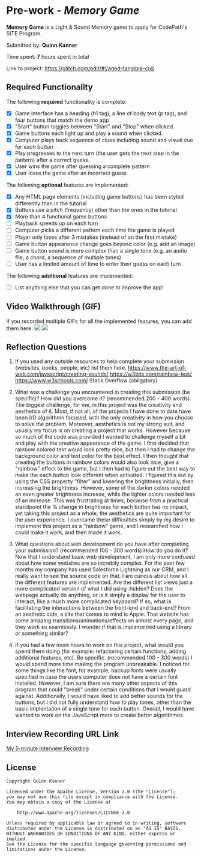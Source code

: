 # Pre-work - *Memory Game*

**Memory Game** is a Light & Sound Memory game to apply for CodePath's SITE Program. 

Submitted by: **Quinn Kanner**

Time spent: **7** hours spent in total

Link to project: https://glitch.com/edit/#!/aged-tangible-cub

## Required Functionality

The following **required** functionality is complete:

* [X] Game interface has a heading (h1 tag), a line of body text (p tag), and four buttons that match the demo app
* [X] "Start" button toggles between "Start" and "Stop" when clicked. 
* [X] Game buttons each light up and play a sound when clicked. 
* [X] Computer plays back sequence of clues including sound and visual cue for each button
* [X] Play progresses to the next turn (the user gets the next step in the pattern) after a correct guess. 
* [X] User wins the game after guessing a complete pattern
* [X] User loses the game after an incorrect guess

The following **optional** features are implemented:

* [X] Any HTML page elements (including game buttons) has been styled differently than in the tutorial
* [X] Buttons use a pitch (frequency) other than the ones in the tutorial
* [X] More than 4 functional game buttons
* [ ] Playback speeds up on each turn
* [ ] Computer picks a different pattern each time the game is played
* [ ] Player only loses after 3 mistakes (instead of on the first mistake)
* [ ] Game button appearance change goes beyond color (e.g. add an image)
* [ ] Game button sound is more complex than a single tone (e.g. an audio file, a chord, a sequence of multiple tones)
* [ ] User has a limited amount of time to enter their guess on each turn

The following **additional** features are implemented:

- [ ] List anything else that you can get done to improve the app!

## Video Walkthrough (GIF)

If you recorded multiple GIFs for all the implemented features, you can add them here:
![](https://i.imgur.com/tY3B3kG.gif)
![](https://i.imgur.com/cPBCsF3.gif)


## Reflection Questions
1. If you used any outside resources to help complete your submission (websites, books, people, etc) list them here. 
https://www.the-art-of-web.com/javascript/creating-sounds/
https://w3bits.com/rainbow-text/
https://www.w3schools.com/
Stack Overflow (obligatory)

2. What was a challenge you encountered in creating this submission (be specific)? How did you overcome it? (recommended 200 - 400 words) 
The biggest challenge, for me, in this project was the creativity and aesthetics of it. Most, if not all, of the projects I have done to date have been I/O algorithmn focused, with the only creativity in how you choose to solve the problem. Moreover, aesthetics is not my strong suit, and usually my focus is on creating a project that works. However because so much of the code was provided I wanted to challenge myself a bit and play with the creative appearance of the game. I first decided that rainbow colored text would look pretty nice, but then I had to change the background color and text color for the best effect. I then thought that creating the buttons in rainbow colors would also look nice, give a "rainbow" effect to the game, but I then had to figure out the best way to make the each button look different when activated. I figured this out by using the CSS property "filter" and lowering the brightness initially, then increasing the brightness. However, some of the darker colors needed an even greater brightness increase, while the lighter colors needed less of an increase. This was frustrating at times, because from a practical standpoint the % change in brightness for each button has no impact, yet taking this project as a whole, the aesthetics are quite important for the user experience. I overcame these difficulties simply by my desire to implement this project as a "rainbow" game, and I researched how I could make it work, and then made it work.

3. What questions about web development do you have after completing your submission? (recommended 100 - 300 words) 
    How do you do it? 
Now that I understand basic web development, I am only more confused about how some websites are so increbily complex. For the past few months my company has used Salesforce Lightning as our CRM, and I really want to see the source code on that. I am curious about how all the different features are implemented. Are the different list views just a more complicated version of what I did using .hidden? Does the webpage actually do anything, or is it simply a display for the user to interact, like a much more complicated keyboard? If so, what is facilitating the interactions between the front-end and back-end? From an aesthetic side, a site that comes to mind is Apple. That website has some amazing transitions/animations/effects on almost every page, and they work so seamlessly. I wonder if that is implemented using a library or something similar? 

4. If you had a few more hours to work on this project, what would you spend them doing (for example: refactoring certain functions, adding additional features, etc). Be specific. (recommended 100 - 300 words) 
I would spend more time making the program unbreakable. I noticed for some things like the font, for example, backup fonts were usually specified in case the users computer does not have a certain font installed. However, I am sure there are many other aspects of this program that could "break" under certain conditions that I would guard against. Additionally, I would have liked to add better sounds for the buttons, but I did not fully understand how to play tones, other than the basic implentation of a single tone for each button. Overall, I would have wanted to work on the JavaScript more to create better algorithmns.



## Interview Recording URL Link

[My 5-minute Interview Recording](https://photos.app.goo.gl/qmW2YDsDVgXVZxUZ6)


## License

    Copyright Quinn Ksnner

    Licensed under the Apache License, Version 2.0 (the "License");
    you may not use this file except in compliance with the License.
    You may obtain a copy of the License at

        http://www.apache.org/licenses/LICENSE-2.0

    Unless required by applicable law or agreed to in writing, software
    distributed under the License is distributed on an "AS IS" BASIS,
    WITHOUT WARRANTIES OR CONDITIONS OF ANY KIND, either express or implied.
    See the License for the specific language governing permissions and
    limitations under the License.
